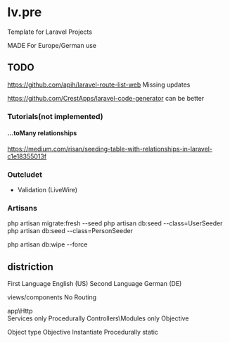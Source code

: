 # lv.pre

Template for Laravel Projects

MADE For Europe/German use

## TODO

<https://github.com/apih/laravel-route-list-web>
Missing updates

<https://github.com/CrestApps/laravel-code-generator>
can be better

### Tutorials(not implemented)

#### ...toMany relationships

<https://medium.com/risan/seeding-table-with-relationships-in-laravel-c1e18355013f>

### Outcludet

- Validation (LiveWire)

### Artisans

php artisan migrate:fresh --seed
php artisan db:seed --class=UserSeeder
php artisan db:seed --class=PersonSeeder

php artisan db:wipe --force

## distriction

First Language English (US)
Second Language German (DE)

views/components    No Routing

app\Http\
Services            only Procedurally
Controllers\Modules only Objective

Object type
Objective     Instantiate
Procedurally   static

